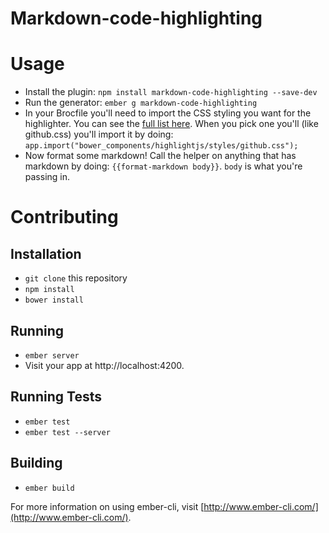# Markdown-code-highlighting

# Usage

- Install the plugin: `npm install markdown-code-highlighting --save-dev`
- Run the generator: `ember g markdown-code-highlighting`
- In your Brocfile you'll need to import the CSS styling you want for the highlighter. You can see the [full list here](https://highlightjs.org/static/demo/). When you pick one you'll (like github.css) you'll import it by doing: `app.import("bower_components/highlightjs/styles/github.css");`
- Now format some markdown! Call the helper on anything that has markdown by doing: `{{format-markdown body}}`. `body` is what you're passing in.


# Contributing

## Installation

* `git clone` this repository
* `npm install`
* `bower install`

## Running

* `ember server`
* Visit your app at http://localhost:4200.

## Running Tests

* `ember test`
* `ember test --server`

## Building

* `ember build`

For more information on using ember-cli, visit [http://www.ember-cli.com/](http://www.ember-cli.com/).
